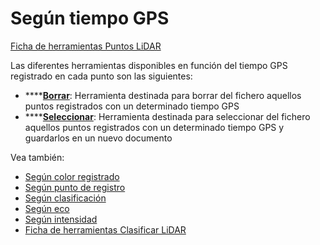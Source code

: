 # Según tiempo GPS

[Ficha de herramientas Puntos LiDAR](/mdtopx/fichas-de-herramientas/ficha-de-herramientas-puntos-lidar/)

Las diferentes herramientas disponibles en función del tiempo GPS registrado en cada punto son las siguientes:

* \*\*\*\*[**Borrar**](borrar-segun-tiempo-gps.md): Herramienta destinada para borrar del fichero aquellos puntos registrados con un determinado tiempo GPS
* \*\*\*\*[**Seleccionar**](seleccionar-segun-tiempo-gps.md): Herramienta destinada para seleccionar del fichero aquellos puntos registrados con un determinado tiempo GPS y guardarlos en un nuevo documento

Vea también:

* [Según color registrado](/mdtopx/modulo-laser/segun-color-registrado/)
* [Según punto de registro](/mdtopx/modulo-laser/segun-punto-de-registro/)
* [Según clasificación](../segun-clasificacion-lidar/)
* [Según eco](../segun-eco-lidar/)
* [Según intensidad](/mdtopx/modulo-laser/segun-intensidad/)
* [Ficha de herramientas Clasificar LiDAR](/mdtopx/fichas-de-herramientas/ficha-de-herramientas-clasificar-lidar.md)

